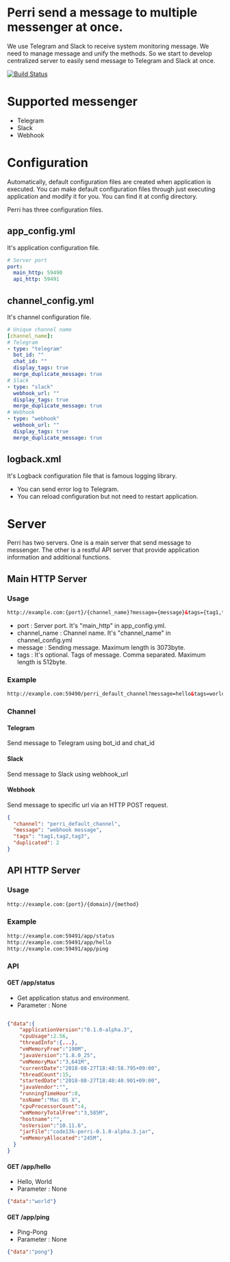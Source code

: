 # Perri send a message to multiple messenger at once.
We use Telegram and Slack to receive system monitoring message. 
We need to manage message and unify the methods. 
So we start to develop centralized server to easily send message to Telegram and Slack at once.

[![Build Status](https://travis-ci.org/code13k/perri.svg?branch=master)](https://travis-ci.org/code13k/perri)



# Supported messenger
* Telegram
* Slack
* Webhook



# Configuration
Automatically, default configuration files are created when application is executed. 
You can make default configuration files through just executing application and modify it for you.
You can find it at config directory.

Perri has three configuration files.

## app_config.yml
It's application configuration file.
```yaml
# Server port
port:
  main_http: 59490
  api_http: 59491
```

## channel_config.yml
It's channel configuration file.
```yaml
# Unique channel name 
[channel_name]:
# Telegram
- type: "telegram"
  bot_id: ""
  chat_id: ""
  display_tags: true
  merge_duplicate_message: true
# Slack
- type: "slack"
  webhook_url: ""
  display_tags: true
  merge_duplicate_message: true
# Webhook
- type: "webhook"
  webhook_url: ""
  display_tags: true
  merge_duplicate_message: true
```

## logback.xml
It's Logback configuration file that is famous logging library.
* You can send error log to Telegram.
* You can reload configuration but not need to restart application.



# Server
Perri has two servers. 
One is a main server that send message to messenger.
The other is a restful API server that provide application information and additional functions.



## Main HTTP Server
### Usage
```html
http://example.com:{port}/{channel_name}?message={message}&tags={tag1,tag2,tag3}
```
* port : Server port. It's "main_http" in app_config.yml.
* channel_name : Channel name. It's "channel_name" in channel_config.yml
* message : Sending message. Maximum length is 3073byte.
* tags : It's optional. Tags of message. Comma separated. Maximum length is 512byte.

### Example
```html
http://example.com:59490/perri_default_channel?message=hello&tags=world,perri,tag
```

### Channel
#### Telegram
Send message to Telegram using bot_id and chat_id

#### Slack
Send message to Slack using webhook_url

#### Webhook
Send message to specific url via an HTTP POST request.
```json
{
  "channel": "perri_default_channel",
  "message": "webhook message",
  "tags": "tag1,tag2,tag3",
  "duplicated": 2
}
```


## API HTTP Server
### Usage
```html
http://example.com:{port}/{domain}/{method}
```

### Example
```html
http://example.com:59491/app/status
http://example.com:59491/app/hello
http://example.com:59491/app/ping
```

### API
#### GET /app/status
* Get application status and environment.
* Parameter : None
 
```json

{"data":{
    "applicationVersion":"0.1.0-alpha.3",
    "cpuUsage":2.56,
    "threadInfo":{...},
    "vmMemoryFree":"190M",
    "javaVersion":"1.8.0_25",
    "vmMemoryMax":"3,641M",
    "currentDate":"2018-08-27T18:48:58.795+09:00",
    "threadCount":15,
    "startedDate":"2018-08-27T18:48:40.901+09:00",
    "javaVendor":"",
    "runningTimeHour":0,
    "osName":"Mac OS X",
    "cpuProcessorCount":4,
    "vmMemoryTotalFree":"3,585M",
    "hostname":"",
    "osVersion":"10.11.6",
    "jarFile":"code13k-perri-0.1.0-alpha.3.jar",
    "vmMemoryAllocated":"245M",
  }
}
```
#### GET /app/hello
* Hello, World
* Parameter : None

```json
{"data":"world"}
```

#### GET /app/ping
* Ping-Pong
* Parameter : None

```json
{"data":"pong"}
```

